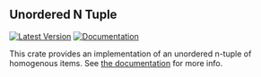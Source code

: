 Unordered N Tuple
----

[![Latest Version](https://img.shields.io/crates/v/unordered-n-tuple)](https://crates.io/crates/unordered-n-tuple)
[![Documentation](https://docs.rs/unordered-n-tuple/badge.svg)](https://docs.rs/unordered-n-tuple)

This crate provides an implementation of an unordered n-tuple of homogenous
items. See [the documentation](https://docs.rs/unordered-n-tuple) for more info.
